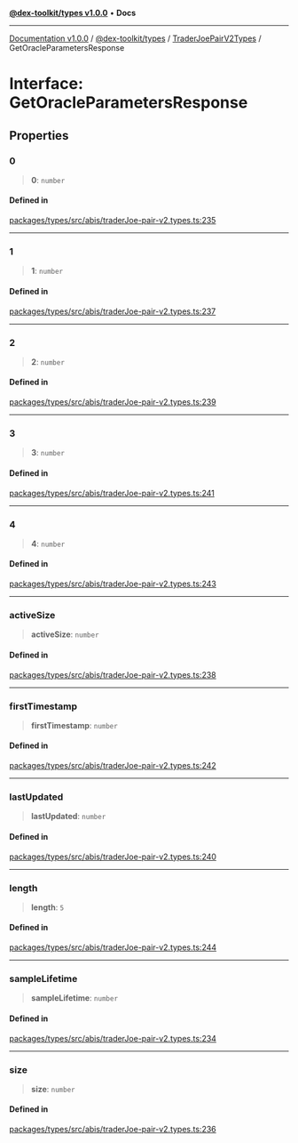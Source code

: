 [**@dex-toolkit/types v1.0.0**](../../../README.md) • **Docs**

***

[Documentation v1.0.0](../../../../../packages.md) / [@dex-toolkit/types](../../../README.md) / [TraderJoePairV2Types](../README.md) / GetOracleParametersResponse

# Interface: GetOracleParametersResponse

## Properties

### 0

> **0**: `number`

#### Defined in

[packages/types/src/abis/traderJoe-pair-v2.types.ts:235](https://github.com/niZmosis/dex-toolkit/blob/3d8b41b44787b30fbea5de3ab4737662ffb61bc8/packages/types/src/abis/traderJoe-pair-v2.types.ts#L235)

***

### 1

> **1**: `number`

#### Defined in

[packages/types/src/abis/traderJoe-pair-v2.types.ts:237](https://github.com/niZmosis/dex-toolkit/blob/3d8b41b44787b30fbea5de3ab4737662ffb61bc8/packages/types/src/abis/traderJoe-pair-v2.types.ts#L237)

***

### 2

> **2**: `number`

#### Defined in

[packages/types/src/abis/traderJoe-pair-v2.types.ts:239](https://github.com/niZmosis/dex-toolkit/blob/3d8b41b44787b30fbea5de3ab4737662ffb61bc8/packages/types/src/abis/traderJoe-pair-v2.types.ts#L239)

***

### 3

> **3**: `number`

#### Defined in

[packages/types/src/abis/traderJoe-pair-v2.types.ts:241](https://github.com/niZmosis/dex-toolkit/blob/3d8b41b44787b30fbea5de3ab4737662ffb61bc8/packages/types/src/abis/traderJoe-pair-v2.types.ts#L241)

***

### 4

> **4**: `number`

#### Defined in

[packages/types/src/abis/traderJoe-pair-v2.types.ts:243](https://github.com/niZmosis/dex-toolkit/blob/3d8b41b44787b30fbea5de3ab4737662ffb61bc8/packages/types/src/abis/traderJoe-pair-v2.types.ts#L243)

***

### activeSize

> **activeSize**: `number`

#### Defined in

[packages/types/src/abis/traderJoe-pair-v2.types.ts:238](https://github.com/niZmosis/dex-toolkit/blob/3d8b41b44787b30fbea5de3ab4737662ffb61bc8/packages/types/src/abis/traderJoe-pair-v2.types.ts#L238)

***

### firstTimestamp

> **firstTimestamp**: `number`

#### Defined in

[packages/types/src/abis/traderJoe-pair-v2.types.ts:242](https://github.com/niZmosis/dex-toolkit/blob/3d8b41b44787b30fbea5de3ab4737662ffb61bc8/packages/types/src/abis/traderJoe-pair-v2.types.ts#L242)

***

### lastUpdated

> **lastUpdated**: `number`

#### Defined in

[packages/types/src/abis/traderJoe-pair-v2.types.ts:240](https://github.com/niZmosis/dex-toolkit/blob/3d8b41b44787b30fbea5de3ab4737662ffb61bc8/packages/types/src/abis/traderJoe-pair-v2.types.ts#L240)

***

### length

> **length**: `5`

#### Defined in

[packages/types/src/abis/traderJoe-pair-v2.types.ts:244](https://github.com/niZmosis/dex-toolkit/blob/3d8b41b44787b30fbea5de3ab4737662ffb61bc8/packages/types/src/abis/traderJoe-pair-v2.types.ts#L244)

***

### sampleLifetime

> **sampleLifetime**: `number`

#### Defined in

[packages/types/src/abis/traderJoe-pair-v2.types.ts:234](https://github.com/niZmosis/dex-toolkit/blob/3d8b41b44787b30fbea5de3ab4737662ffb61bc8/packages/types/src/abis/traderJoe-pair-v2.types.ts#L234)

***

### size

> **size**: `number`

#### Defined in

[packages/types/src/abis/traderJoe-pair-v2.types.ts:236](https://github.com/niZmosis/dex-toolkit/blob/3d8b41b44787b30fbea5de3ab4737662ffb61bc8/packages/types/src/abis/traderJoe-pair-v2.types.ts#L236)
